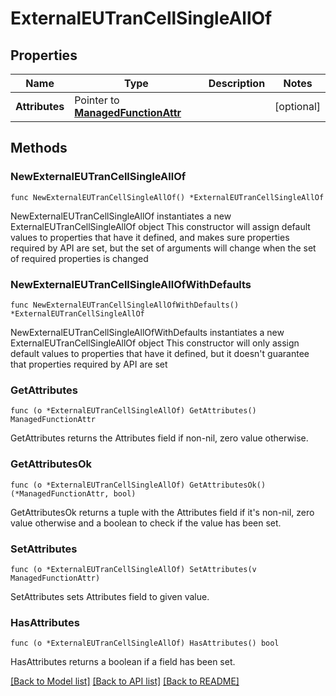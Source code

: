 # ExternalEUTranCellSingleAllOf

## Properties

Name | Type | Description | Notes
------------ | ------------- | ------------- | -------------
**Attributes** | Pointer to [**ManagedFunctionAttr**](ManagedFunction-Attr.md) |  | [optional] 

## Methods

### NewExternalEUTranCellSingleAllOf

`func NewExternalEUTranCellSingleAllOf() *ExternalEUTranCellSingleAllOf`

NewExternalEUTranCellSingleAllOf instantiates a new ExternalEUTranCellSingleAllOf object
This constructor will assign default values to properties that have it defined,
and makes sure properties required by API are set, but the set of arguments
will change when the set of required properties is changed

### NewExternalEUTranCellSingleAllOfWithDefaults

`func NewExternalEUTranCellSingleAllOfWithDefaults() *ExternalEUTranCellSingleAllOf`

NewExternalEUTranCellSingleAllOfWithDefaults instantiates a new ExternalEUTranCellSingleAllOf object
This constructor will only assign default values to properties that have it defined,
but it doesn't guarantee that properties required by API are set

### GetAttributes

`func (o *ExternalEUTranCellSingleAllOf) GetAttributes() ManagedFunctionAttr`

GetAttributes returns the Attributes field if non-nil, zero value otherwise.

### GetAttributesOk

`func (o *ExternalEUTranCellSingleAllOf) GetAttributesOk() (*ManagedFunctionAttr, bool)`

GetAttributesOk returns a tuple with the Attributes field if it's non-nil, zero value otherwise
and a boolean to check if the value has been set.

### SetAttributes

`func (o *ExternalEUTranCellSingleAllOf) SetAttributes(v ManagedFunctionAttr)`

SetAttributes sets Attributes field to given value.

### HasAttributes

`func (o *ExternalEUTranCellSingleAllOf) HasAttributes() bool`

HasAttributes returns a boolean if a field has been set.


[[Back to Model list]](../README.md#documentation-for-models) [[Back to API list]](../README.md#documentation-for-api-endpoints) [[Back to README]](../README.md)


